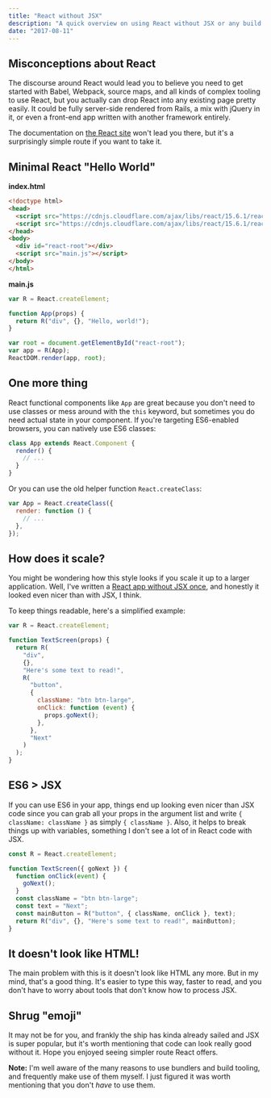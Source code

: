 ```yaml
---
title: "React without JSX"
description: "A quick overview on using React without JSX or any build tools."
date: "2017-08-11"
---
```


## Misconceptions about React

The discourse around React would lead you to believe you need to get started
with Babel, Webpack, source maps, and all kinds of complex tooling to use React,
but you actually can drop React into any existing page pretty easily. It could
be fully server-side rendered from Rails, a mix with jQuery in it, or even a
front-end app written with another framework entirely.

The documentation on [the React site][1] won't lead you there, but it's a
surprisingly simple route if you want to take it.

## Minimal React "Hello World"

**index.html**

```html
<!doctype html>
<head>
  <script src="https://cdnjs.cloudflare.com/ajax/libs/react/15.6.1/react.min.js"></script>
  <script src="https://cdnjs.cloudflare.com/ajax/libs/react/15.6.1/react-dom.min.js"></script>
</head>
<body>
  <div id="react-root"></div>
  <script src="main.js"></script>
</body>
</html>
```

**main.js**

```js
var R = React.createElement;

function App(props) {
  return R("div", {}, "Hello, world!");
}

var root = document.getElementById("react-root");
var app = R(App);
ReactDOM.render(app, root);
```

## One more thing

React functional components like `App` are great because you don't need to use
classes or mess around with the `this` keyword, but sometimes you do need actual
state in your component. If you're targeting ES6-enabled browsers, you can
natively use ES6 classes:

```js
class App extends React.Component {
  render() {
    // ...
  }
}
```

Or you can use the old helper function `React.createClass`:

```js
var App = React.createClass({
  render: function () {
    // ...
  },
});
```

## How does it scale?

You might be wondering how this style looks if you scale it up to a larger
application. Well, I've written a [React app without JSX once][2], and honestly
it looked even nicer than with JSX, I think.

To keep things readable, here's a simplified example:

```js
var R = React.createElement;

function TextScreen(props) {
  return R(
    "div",
    {},
    "Here's some text to read!",
    R(
      "button",
      {
        className: "btn btn-large",
        onClick: function (event) {
          props.goNext();
        },
      },
      "Next"
    )
  );
}
```

## ES6 > JSX

If you can use ES6 in your app, things end up looking even nicer than JSX code
since you can grab all your props in the argument list and write
`{ className: className }` as simply `{ className }`. Also, it helps to break
things up with variables, something I don't see a lot of in React code with JSX.

```js
const R = React.createElement;

function TextScreen({ goNext }) {
  function onClick(event) {
    goNext();
  }
  const className = "btn btn-large";
  const text = "Next";
  const mainButton = R("button", { className, onClick }, text);
  return R("div", {}, "Here's some text to read!", mainButton);
}
```

## It doesn't look like HTML!

The main problem with this is it doesn't look like HTML any more. But in my
mind, that's a good thing. It's easier to type this way, faster to read, and you
don't have to worry about tools that don't know how to process JSX.

## Shrug "emoji"

It may not be for you, and frankly the ship has kinda already sailed and JSX is
super popular, but it's worth mentioning that code can look really good without
it. Hope you enjoyed seeing simpler route React offers.

**Note:** I'm well aware of the many reasons to use bundlers and build tooling,
and frequently make use of them myself. I just figured it was worth mentioning
that you don't _have_ to use them.

[1]: https://facebook.github.io/react/
[2]: https://github.com/wavebeem/screenhive/tree/master/app/src
